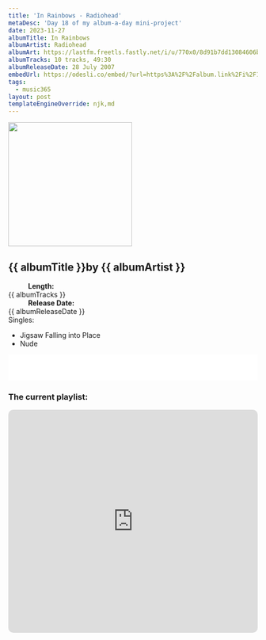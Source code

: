 ```yaml
---
title: 'In Rainbows - Radiohead'
metaDesc: 'Day 18 of my album-a-day mini-project'
date: 2023-11-27
albumTitle: In Rainbows
albumArtist: Radiohead
albumArt: https://lastfm.freetls.fastly.net/i/u/770x0/8d91b7dd13084606b99d756175917f7d.jpg#8d91b7dd13084606b99d756175917f7d
albumTracks: 10 tracks, 49:30
albumReleaseDate: 28 July 2007
embedUrl: https://odesli.co/embed/?url=https%3A%2F%2Falbum.link%2Fi%2F1109714933&theme=light
tags:
  - music365
layout: post
templateEngineOverride: njk,md
---
```


<aside class="album-profile">
  <div class="album-profile__image">
    <img class="album-image" width="250" height="250" crossorigin="anonymous" src="{{ albumArt }}"/>
  </div>
  <div class="aside__content">
    <h1><strong>{{ albumTitle }}</strong>by {{ albumArtist }}</h1>
    <dl>
      <div>
        <dd><strong>Length:</strong></dd>
        <dt>{{ albumTracks }}</dt>
      </div>
      <div>
        <dd><strong>Release Date:</strong></dd>
        <dt>{{ albumReleaseDate }}</dt>
      </div>
      <div class="singles">
        <span>Singles:</span>
        <ul>
          <li>Jigsaw Falling into Place</li>
          <li>Nude</li>
        </ul>
      </div>
    </dl>
    <div class="color-grid">
      <div class="color-grid__container">
					<span class="color color--1"></span>
					<span class="color color--2"></span>
					<span class="color color--3"></span>
      </div>
    </div>
  </div>
</aside>

<iframe width="100%" height="52" src={{ embedUrl }} frameborder="0" allowfullscreen sandbox="allow-same-origin allow-scripts allow-presentation allow-popups allow-popups-to-escape-sandbox" allow="clipboard-read; clipboard-write"></iframe>

### The current playlist:

<iframe allow="autoplay *; encrypted-media *; fullscreen *; clipboard-write" frameborder="0" height="450" style="width:100%;max-width:660px;overflow:hidden;border-radius:10px;" sandbox="allow-forms allow-popups allow-same-origin allow-scripts allow-storage-access-by-user-activation allow-top-navigation-by-user-activation" src="https://embed.music.apple.com/gb/playlist/music365/pl.u-AkAmEd9ix4MAZYJ"></iframe>
